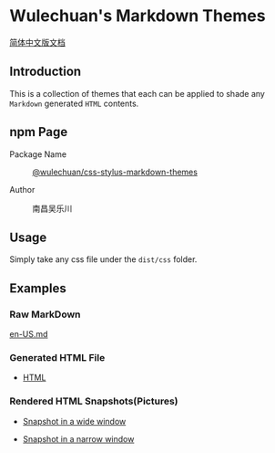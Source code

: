 # Wulechuan's Markdown Themes

[简体中文版文档](./ReadMe.zh-hans-cn.md)


## Introduction

This is a collection of themes that each
can be applied to shade any `Markdown` generated `HTML` contents.




## npm Page

<dl>
<dt>Package Name</dt>
<dd>

[@wulechuan/css-stylus-markdown-themes](https://www.npmjs.com/package/@wulechuan/css-stylus-markdown-themes)

</dd>
<dt>Author</dt>
<dd><p>南昌吴乐川</p></dd>
</dl>






## Usage

Simply take any css file under the `dist/css` folder.



## Examples

### Raw MarkDown

[en-US.md](./docs/examples/source-markdown-files/en-US.md)

### Generated HTML File

- [HTML](./docs/examples/rendered/html/en-cn.html)

### Rendered HTML Snapshots(Pictures)

- [Snapshot in a wide window]()

- [Snapshot in a narrow window]()


